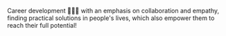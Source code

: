 Career development 👩🏿‍💻 with an emphasis on collaboration and empathy, finding practical solutions in people's lives, which also empower them to reach their full potential!
